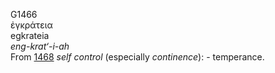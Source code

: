 <body>
  <p>G1466<br>  ἐγκράτεια  <br> egkrateia  <br><i>eng-krat‘-i-ah </i><br>From <a href="g1468.htm">1468</a>  <i>self</i> <i>control</i> (especially <i>continence</i>): - temperance.<br></p>
 </body>